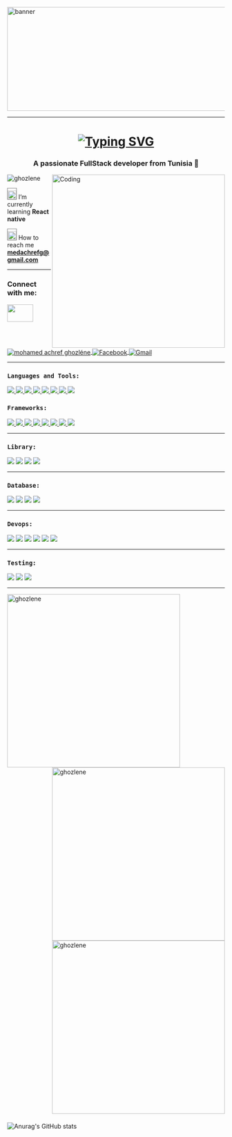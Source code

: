 <img align="center" height="240" width="3000" src="https://miro.medium.com/max/1400/0*FGD6BUzzZs1VJLuY.gif"
        alt="banner">
___



<h1 align="center"><a href="https://git.io/typing-svg"><img
                        src="https://readme-typing-svg.demolab.com?font=Fira+Code&size=25&duration=3000&pause=1000&color=8202F7&width=435&lines=+Hello+there+%2C%F0%9F%91%8B;I'm+GHOZLENE+Mohamed+Achref"
                        alt="Typing SVG" /></a></h1>


<h3 align="center">A passionate FullStack developer from Tunisia 🚀</h3>
<img align="right" src="https://i.pinimg.com/originals/02/74/20/0274207612d515f49012c87803a9e631.gif" alt="Coding"
        width="400">
<p align="left"> <img src="https://komarev.com/ghpvc/?username=ghozlene&label=Profile%20views&color=0e75b6&style=flat"
                alt="ghozlene" /> </p>



<img src="https://img.icons8.com/color/344/learning.png" alt="nestjs" width="20" height="20"
        onmouseenter="this.style.color=red" style="hover  border-radius: 20%; border:1px solid gray;padding-top:5;" />
I’m currently learning **React native**

<img src="https://img.icons8.com/color/452/gmail--v2.png" alt="nestjs" width="20" height="20"
        onmouseenter="this.style.color=red" style="hover  border-radius: 20%; border:1px solid gray;padding-top:5;" />
How to reach me **medachrefg@gmail.com**



___

<h3 align="left">Connect with me:</h3>
<img src="https://raw.githubusercontent.com/ShahriarShafin/ShahriarShafin/main/Assets/handshake.gif"
        style="max-width: 100%; display: inline-block;" data-target="animated-image.originalImage" width="60px"
        height="40px" />



<a href="https://www.linkedin.com/in/mohamed-achref-ghozlene" target="blank">
        <img src="https://camo.githubusercontent.com/a80d00f23720d0bc9f55481cfcd77ab79e141606829cf16ec43f8cacc7741e46/68747470733a2f2f696d672e736869656c64732e696f2f62616467652f4c696e6b6564496e2d3030373742353f7374796c653d666f722d7468652d6261646765266c6f676f3d6c696e6b6564696e266c6f676f436f6c6f723d7768697465"
                alt="mohamed achref ghozléne" align="center"
                data-canonical-src="https://img.shields.io/badge/LinkedIn-0077B5?style=for-the-badge&amp;logo=linkedin&amp;logoColor=white"
                style="max-width: 100%;" />
</a>
<a href="https://www.facebook.com/achref.ghozlene.56/" target="blank">
        <img src="https://camo.githubusercontent.com/2d1ffa69dd491ebeca01b2098cf8233dd09950ff5895abccd5b455ca442abc59/68747470733a2f2f696d672e736869656c64732e696f2f62616467652f46616365626f6f6b2d3138373746323f7374796c653d666f722d7468652d6261646765266c6f676f3d66616365626f6f6b266c6f676f436f6c6f723d7768697465"
                alt="Facebook" align="center"
                data-canonical-src="https://img.shields.io/badge/Facebook-1877F2?style=for-the-badge&amp;logo=facebook&amp;logoColor=white"
                style="max-width: 100%;" />
</a>
<a href="mailto:medachrefg@gmail.com">
        <img src="https://camo.githubusercontent.com/2e31b0d0e07e5431ee3f85689b488016d52a4fb97e523ae497023a9746e2e52e/68747470733a2f2f696d672e736869656c64732e696f2f62616467652f676d61696c2d2532334431343833362e7376673f267374796c653d666f722d7468652d6261646765266c6f676f3d676d61696c266c6f676f436f6c6f723d7768697465"
                align="center" alt="Gmail" style="max-width: 100%;" />
</a>


___

<h3 align="left">
        <code>Languages and Tools:</code>
</h3>

<a href="#">
        <img src="https://camo.githubusercontent.com/93c855ae825c1757f3426f05a05f4949d3b786c5b22d0edb53143a9e8f8499f6/68747470733a2f2f696d672e736869656c64732e696f2f62616467652f4a6176615363726970742d3332333333303f7374796c653d666f722d7468652d6261646765266c6f676f3d6a617661736372697074266c6f676f436f6c6f723d463744463145"
                data-canonical-src="https://img.shields.io/badge/JavaScript-323330?style=for-the-badge&amp;logo=javascript&amp;logoColor=F7DF1E"
                style="max-width: 100%;" />
</a>
<a href="#">
        <img src="https://camo.githubusercontent.com/6cf9abe9d706421df40ff4feff208a5728df2b77f9eb21f24d09df00a0d69203/68747470733a2f2f696d672e736869656c64732e696f2f62616467652f547970655363726970742d3030374143433f7374796c653d666f722d7468652d6261646765266c6f676f3d74797065736372697074266c6f676f436f6c6f723d7768697465"
                data-canonical-src="https://img.shields.io/badge/TypeScript-007ACC?style=for-the-badge&amp;logo=typescript&amp;logoColor=white"
                style="max-width: 100%;" />
</a>
<a href="#">
        <img src="https://camo.githubusercontent.com/d63d473e728e20a286d22bb2226a7bf45a2b9ac6c72c59c0e61e9730bfe4168c/68747470733a2f2f696d672e736869656c64732e696f2f62616467652f48544d4c352d4533344632363f7374796c653d666f722d7468652d6261646765266c6f676f3d68746d6c35266c6f676f436f6c6f723d7768697465"
                data-canonical-src="https://img.shields.io/badge/HTML5-E34F26?style=for-the-badge&amp;logo=html5&amp;logoColor=white"
                style="max-width: 100%;" />
</a>
<a href="#">
        <img src="https://camo.githubusercontent.com/3a0f693cfa032ea4404e8e02d485599bd0d192282b921026e89d271aaa3d7565/68747470733a2f2f696d672e736869656c64732e696f2f62616467652f435353332d3135373242363f7374796c653d666f722d7468652d6261646765266c6f676f3d63737333266c6f676f436f6c6f723d7768697465"
                data-canonical-src="https://img.shields.io/badge/CSS3-1572B6?style=for-the-badge&amp;logo=css3&amp;logoColor=white"
                style="max-width: 100%;" />
</a>

<a href="#">
        <img src="https://camo.githubusercontent.com/8849f369ac031cc842a4ab4248c7f7db6a4b593cad1f2d1c01d3aeb6f0f8dca7/68747470733a2f2f696d672e736869656c64732e696f2f62616467652f536173732d4343363639393f7374796c653d666f722d7468652d6261646765266c6f676f3d73617373266c6f676f436f6c6f723d7768697465"
                data-canonical-src="https://img.shields.io/badge/Sass-CC6699?style=for-the-badge&logo=sass&logoColor=white"
                style="max-width: 100%;" />
</a>


<a href="#">
        <img src="https://camo.githubusercontent.com/4cfe18471a1e04d323974c7ff4e71b9ea2308d32a660d7b5c9b7f895e9d8e05f/68747470733a2f2f696d672e736869656c64732e696f2f62616467652f446172742d3031373543323f7374796c653d666f722d7468652d6261646765266c6f676f3d64617274266c6f676f436f6c6f723d7768697465"
                data-canonical-src="https://img.shields.io/badge/Dart-0175C2?style=for-the-badge&logo=dart&logoColor=white"
                style="max-width: 100%;" />
</a>
<a href="#">
        <img src="https://camo.githubusercontent.com/3e1012ffd12fb3c5a64eb49efb221ba71e9c84bb12f64b2a230351ae5a831da3/68747470733a2f2f696d672e736869656c64732e696f2f62616467652f432d3030353939433f7374796c653d666f722d7468652d6261646765266c6f676f3d63266c6f676f436f6c6f723d7768697465"
                data-canonical-src="https://img.shields.io/badge/C-00599C?style=for-the-badge&amp;logo=c&amp;logoColor=white"
                style="max-width: 70%;" />
</a>


<a href="#">
        <img src="https://camo.githubusercontent.com/771cc18a712bf9edb0925a86164c34b0d803c4d9177dd4467eff7b777109c723/68747470733a2f2f696d672e736869656c64732e696f2f62616467652f4a6176612d4544384230303f7374796c653d666f722d7468652d6261646765266c6f676f3d6a617661266c6f676f436f6c6f723d7768697465"
                data-canonical-src="https://img.shields.io/badge/Java-ED8B00?style=for-the-badge&amp;logo=java&amp;logoColor=white"
                style="max-width: 100%;" /></a>





<h3 align="left">
        <code>Frameworks:</code>
</h3>
<a href="#">
        <img src="https://camo.githubusercontent.com/0dbbdfc31491dc81b7b873e69f2fceecaaa0494b73504edbbd8828f716aab6f6/68747470733a2f2f696d672e736869656c64732e696f2f62616467652f6e6573746a732d4530323334453f7374796c653d666f722d7468652d6261646765266c6f676f3d6e6573746a73266c6f676f436f6c6f723d7768697465"
                data-canonical-src="https://img.shields.io/badge/nestjs-E0234E?style=for-the-badge&logo=nestjs&logoColor=white"
                style="max-width: 100%;" />
</a>
<a href="#">
        <img src="https://camo.githubusercontent.com/84e40cc1b235376f4c7442551fecc84e99bbb6736ef470f7d8e7f9655393e2e1/68747470733a2f2f696d672e736869656c64732e696f2f62616467652f457870726573732532306a732d3030303030303f7374796c653d666f722d7468652d6261646765266c6f676f3d65787072657373266c6f676f436f6c6f723d7768697465"
                data-canonical-src="https://img.shields.io/badge/Express.js-000000?style=for-the-badge&logo=express&logoColor=white"
                style="max-width: 100%;" />
</a>
<a href="#">
        <img src="https://camo.githubusercontent.com/29026b68c52288230bf32bc2268e47e5c3b81dba23106fb062fcc0541f8e9529/68747470733a2f2f696d672e736869656c64732e696f2f62616467652f416e67756c61722d4444303033313f7374796c653d666f722d7468652d6261646765266c6f676f3d616e67756c6172266c6f676f436f6c6f723d7768697465"
                data-canonical-src="https://img.shields.io/badge/Angular-DD0031?style=for-the-badge&logo=angular&logoColor=white"
                style="max-width: 100%;" />
</a>
<a href="#">
        <img src="https://camo.githubusercontent.com/e9b080a6541e5355827ea91b6a0302cbbc54af4705b0c6b0f1561a0957ced2fb/68747470733a2f2f696d672e736869656c64732e696f2f62616467652f5461696c77696e645f4353532d3338423241433f7374796c653d666f722d7468652d6261646765266c6f676f3d7461696c77696e642d637373266c6f676f436f6c6f723d7768697465"
                data-canonical-src="https://img.shields.io/badge/Tailwind_CSS-38B2AC?style=for-the-badge&logo=tailwind-css&logoColor=white"
                style="max-width: 100%;" />
</a>
<a href="#">
        <img src="https://camo.githubusercontent.com/b13ed67c809178963ce9d538175b02649800772be1ce0cb02da5879e5614e236/68747470733a2f2f696d672e736869656c64732e696f2f62616467652f426f6f7473747261702d3536334437433f7374796c653d666f722d7468652d6261646765266c6f676f3d626f6f747374726170266c6f676f436f6c6f723d7768697465"
                data-canonical-src="https://img.shields.io/badge/Bootstrap-563D7C?style=for-the-badge&logo=bootstrap&logoColor=white"
                style="max-width: 100%;" />
</a>
<a href="#">
        <img src="https://camo.githubusercontent.com/c5135c484e53a6aaad4e096fdf0c7ffde40fb6cc1530ea4cd16878de5b5adae0/68747470733a2f2f696d672e736869656c64732e696f2f62616467652f4d6174657269616c25323055692d3030374646463f7374796c653d666f722d7468652d6261646765266c6f676f3d6d7569266c6f676f436f6c6f723d7768697465"
                data-canonical-src="https://img.shields.io/badge/Material%20UI-007FFF?style=for-the-badge&logo=mui&logoColor=white"
                style="max-width: 100%;" />
</a>
<a href="#">
        <img src="https://camo.githubusercontent.com/1994e9cf3b0ad01831975faafe9e8c7ead09cf24b8d5fb6ca45a5d38b4d33549/68747470733a2f2f696d672e736869656c64732e696f2f62616467652f466c75747465722d3032353639423f7374796c653d666f722d7468652d6261646765266c6f676f3d666c7574746572266c6f676f436f6c6f723d7768697465"
                data-canonical-src="https://img.shields.io/badge/Flutter-02569B?style=for-the-badge&logo=flutter&logoColor=white"
                style="max-width: 100%;" />
</a>
<a href="#">
        <img src="https://camo.githubusercontent.com/c8ba10c63401eda115b458aecea59dc2f3caf7941ff22d6e66672b1b5202742f/68747470733a2f2f696d672e736869656c64732e696f2f62616467652f496f6e69632d3338383046463f7374796c653d666f722d7468652d6261646765266c6f676f3d696f6e6963266c6f676f436f6c6f723d7768697465"
                data-canonical-src="https://img.shields.io/badge/Ionic-3880FF?style=for-the-badge&logo=ionic&logoColor=white"
                style="max-width: 100%;" />
</a>

-----------

<h3 align="left">
        <code>Library:</code>
</h3>

<a href="#">
        <img src="https://camo.githubusercontent.com/268ac512e333b69600eb9773a8f80b7a251f4d6149642a50a551d4798183d621/68747470733a2f2f696d672e736869656c64732e696f2f62616467652f52656163742d3230323332413f7374796c653d666f722d7468652d6261646765266c6f676f3d7265616374266c6f676f436f6c6f723d363144414642"
                data-canonical-src="https://img.shields.io/badge/React-20232A?style=for-the-badge&logo=react&logoColor=61DAFB"
                style="max-width: 100%;" /></a>




<a href="#">
        <img src="https://camo.githubusercontent.com/daecce9af3014a7f4ab23cb798307f8655a1eaf5ce90dfe339d4a3f53c60ef7d/68747470733a2f2f696d672e736869656c64732e696f2f62616467652f43686172742532306a732d4646363338343f7374796c653d666f722d7468652d6261646765266c6f676f3d6368617274646f746a73266c6f676f436f6c6f723d7768697465"
                data-canonical-src="https://img.shields.io/badge/Chart.js-FF6384?style=for-the-badge&logo=chartdotjs&logoColor=white"
                style="max-width: 100%;" /></a>



<a href="#">
        <img src="https://camo.githubusercontent.com/6908bc5919e46cd787b8e5117f092f5ed37da82e8bd602e6339060ea0fff722c/68747470733a2f2f696d672e736869656c64732e696f2f62616467652f52656475782d3539334438383f7374796c653d666f722d7468652d6261646765266c6f676f3d7265647578266c6f676f436f6c6f723d7768697465"
                data-canonical-src="https://img.shields.io/badge/Redux-593D88?style=for-the-badge&logo=redux&logoColor=white"
                style="max-width: 100%;" /></a>



<a href="#">
        <img src="https://camo.githubusercontent.com/f2eeefcbbc5279ab4f47b81d16b4d2954746111d8be0fca6947433b92a29ae28/68747470733a2f2f696d672e736869656c64732e696f2f62616467652f4772617068516c2d4531303039383f7374796c653d666f722d7468652d6261646765266c6f676f3d6772617068716c266c6f676f436f6c6f723d7768697465"
                data-canonical-src="https://img.shields.io/badge/GraphQl-E10098?style=for-the-badge&logo=graphql&logoColor=white"
                style="max-width: 100%;" /></a>


--------------

<h3 align="left">
        <code>Database:</code>
</h3>



<a href="#">
        <img src="https://camo.githubusercontent.com/72e92f69f36703548704a9eeda2a9889c2756b5e08f01a9aec6e658c148d014e/68747470733a2f2f696d672e736869656c64732e696f2f62616467652f4d6f6e676f44422d3445413934423f7374796c653d666f722d7468652d6261646765266c6f676f3d6d6f6e676f6462266c6f676f436f6c6f723d7768697465"
                data-canonical-src="https://img.shields.io/badge/MongoDB-4EA94B?style=for-the-badge&logo=mongodb&logoColor=white"
                style="max-width: 100%;" /></a>

<a href="#">
        <img src="https://camo.githubusercontent.com/a4a4a017a5d519d7c4ce2a3cd3d2194fb7af4b1ca424850784565007c2acc7d8/68747470733a2f2f696d672e736869656c64732e696f2f62616467652f4d7953514c2d3030354338343f7374796c653d666f722d7468652d6261646765266c6f676f3d6d7973716c266c6f676f436f6c6f723d7768697465"
                data-canonical-src="https://img.shields.io/badge/MySQL-005C84?style=for-the-badge&logo=mysql&logoColor=white"
                style="max-width: 100%;" /></a>



<a href="#">
        <img src="https://camo.githubusercontent.com/932123bf240349f3785c02228b113b06299079e8740f480c767e8335fd6d752a/68747470733a2f2f696d672e736869656c64732e696f2f62616467652f53514c6974652d3037343035453f7374796c653d666f722d7468652d6261646765266c6f676f3d73716c697465266c6f676f436f6c6f723d7768697465"
                data-canonical-src="https://img.shields.io/badge/SQLite-07405E?style=for-the-badge&logo=sqlite&logoColor=white"
                style="max-width: 100%;" /></a>


<a href="#">
        <img src="https://camo.githubusercontent.com/281c069a2703e948b536500b9fd808cb4fb2496b3b66741db4013a2c89e91986/68747470733a2f2f696d672e736869656c64732e696f2f62616467652f506f737467726553514c2d3331363139323f7374796c653d666f722d7468652d6261646765266c6f676f3d706f737467726573716c266c6f676f436f6c6f723d7768697465"
                data-canonical-src="https://img.shields.io/badge/PostgreSQL-316192?style=for-the-badge&logo=postgresql&logoColor=white"
                style="max-width: 100%;" /></a>

---------------

<h3 align="left">
        <code>Devops:</code>
</h3>

<a href="#">
        <img src="https://camo.githubusercontent.com/6a6614429c47793bc6a43652f0fb25821712e990eea1377265683f7eb6720d94/68747470733a2f2f696d672e736869656c64732e696f2f62616467652f416d617a6f6e204157532d4646393930303f7374796c653d666f722d7468652d6261646765266c6f676f3d616d617a6f6e617773266c6f676f436f6c6f723d7768697465"
                data-canonical-src="https://img.shields.io/badge/Amazon_AWS-FF9900?style=for-the-badge&logo=amazonaws&logoColor=white"
                style="max-width: 100%;" /></a>

<a href="#">
        <img src="https://camo.githubusercontent.com/63350538fde994bc287ccd4908809301e157980e6564bf78d2c5cec22c0a5914/68747470733a2f2f696d672e736869656c64732e696f2f62616467652f446f636b65722d3243413545303f7374796c653d666f722d7468652d6261646765266c6f676f3d646f636b6572266c6f676f436f6c6f723d7768697465"
                data-canonical-src="https://img.shields.io/badge/Docker-2CA5E0?style=for-the-badge&logo=docker&logoColor=white"
                style="max-width: 100%;" /></a>


<a href="#">
        <img src="https://camo.githubusercontent.com/06a54100824c3898a6e58fa8ab82e552a879c5815a7279644767047b1879f292/68747470733a2f2f696d672e736869656c64732e696f2f62616467652f6b756265726e657465732d3332366365352e7376673f267374796c653d666f722d7468652d6261646765266c6f676f3d6b756265726e65746573266c6f676f436f6c6f723d7768697465"
                data-canonical-src="	https://img.shields.io/badge/kubernetes-326ce5.svg?&style=for-the-badge&logo=kubernetes&logoColor=white"
                style="max-width: 100%;" /></a>




<a href="#">
        <img src="https://camo.githubusercontent.com/fbc3df79ffe1a99e482b154b29262ecbb10d6ee4ed22faa82683aa653d72c4e1/68747470733a2f2f696d672e736869656c64732e696f2f62616467652f4769744875622d3130303030303f7374796c653d666f722d7468652d6261646765266c6f676f3d676974687562266c6f676f436f6c6f723d7768697465"
                data-canonical-src="https://img.shields.io/badge/GitHub-100000?style=for-the-badge&logo=github&logoColor=white"
                style="max-width: 100%;" /></a>



<a href="#">
        <img src="https://camo.githubusercontent.com/f87d8630ec7c921afdc59b94e959d2ed2205ee59f016a55d5b5a90018fcca72a/68747470733a2f2f696d672e736869656c64732e696f2f62616467652f4769744c61622d3333304636333f7374796c653d666f722d7468652d6261646765266c6f676f3d6769746c6162266c6f676f436f6c6f723d7768697465"
                data-canonical-src="https://img.shields.io/badge/GitLab-330F63?style=for-the-badge&logo=gitlab&logoColor=white"
                style="max-width: 100%;" /></a>

<a href="#">
        <img src="https://camo.githubusercontent.com/3bcc8da5c94cefdf2d976837d1be601f4d44d36b58d9590e36debe834a6e34de/68747470733a2f2f696d672e736869656c64732e696f2f62616467652f4865726f6b752d3433303039383f7374796c653d666f722d7468652d6261646765266c6f676f3d6865726f6b75266c6f676f436f6c6f723d7768697465"
                data-canonical-src="https://img.shields.io/badge/Heroku-430098?style=for-the-badge&logo=heroku&logoColor=white"
                style="max-width: 100%;" />
</a>


---------------

<h3 align="left">
        <code>Testing:</code>
</h3>

<a href="#">
        <img src="https://camo.githubusercontent.com/5ec7b7ed343219da6b2213349bacdc389803950b5298464b35e76f7ab6ccf27d/68747470733a2f2f696d672e736869656c64732e696f2f62616467652f4a6573742d4332313332353f7374796c653d666f722d7468652d6261646765266c6f676f3d6a657374266c6f676f436f6c6f723d7768697465"
                data-canonical-src="https://img.shields.io/badge/Jest-C21325?style=for-the-badge&logo=jest&logoColor=white"
                style="max-width: 100%;" /></a>


<a href="#">
        <img src="https://camo.githubusercontent.com/aa432c16fffc9ab28a42272cc885118912098397bfc210d0de4f0de4999f93c9/68747470733a2f2f696d672e736869656c64732e696f2f62616467652f53656c656e69756d2d3433423032413f7374796c653d666f722d7468652d6261646765266c6f676f3d53656c656e69756d266c6f676f436f6c6f723d7768697465"
                data-canonical-src="https://img.shields.io/badge/Selenium-43B02A?style=for-the-badge&logo=Selenium&logoColor=white"
                style="max-width: 100%;" /></a>

<a href="#">
        <img src="https://camo.githubusercontent.com/879423585ed087f3c973857c43ba7e7d84f52c993d2c937055726339fbf921d9/68747470733a2f2f696d672e736869656c64732e696f2f62616467652f506f73746d616e2d4646364333373f7374796c653d666f722d7468652d6261646765266c6f676f3d506f73746d616e266c6f676f436f6c6f723d7768697465"
                data-canonical-src="https://img.shields.io/badge/Postman-FF6C37?style=for-the-badge&logo=Postman&logoColor=white"
                style="max-width: 100%;" /></a>







___

<p><img align="left"
                src="https://github-readme-stats.vercel.app/api/top-langs?username=ghozlene&sshow_icons=true&theme=radical&locale=en&layout=compact"
                alt="ghozlene" width="400" /></p>

<p>&nbsp;<img align="right"
                src="https://github-readme-stats.vercel.app/api?username=ghozlene&sshow_icons=true&theme=radical&locale=en"
                alt="ghozlene" width="400" />
</p>

<p> &nbsp;<img align="right"
                src="https://github-readme-streak-stats.herokuapp.com/?user=ghozlene&sshow_icons=true&theme=radical"
                alt="ghozlene" width="400" /></p>


<img src="https://activity-graph.herokuapp.com/graph?username=ghozlene&bg_color=000000&color=4c9e91&line=4c749e&point=41413e&area=true&hide_border=true)](https://github.com/ashutosh00710/github-readme-activity-graph)"
        alt="Anurag's GitHub stats" style="max-width:70%; padding-top:20px;">
